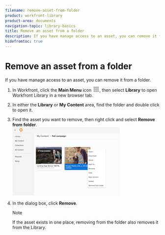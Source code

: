 ```yaml
---
filename: remove-asset-from-folder
product: workfront-library
product-area: documents
navigation-topic: library-basics
title: Remove an asset from a folder
description: If you have manage access to an asset, you can remove it from a folder.
hidefromtoc: true
---
```


# Remove an asset from a folder

If you have manage access to an asset, you can remove it from a folder.

1. In Workfront, click the **Main Menu** icon ![](assets/main-menu-icon.png), then select **Library** to open Workfront Library in a new browser tab. 

1. In either the **Library** or **My Content** area, find the folder and double click to open it.

1. Find the asset you want to remove, then right click and select **Remove from folder**.  
   ![](assets/remove-from-folder-library-350x222.png)

1. In the dialog box, click **Remove**.

   >[!NOTE]
   >
   >If the asset exists in one place, removing from the folder also removes it from the Library.

